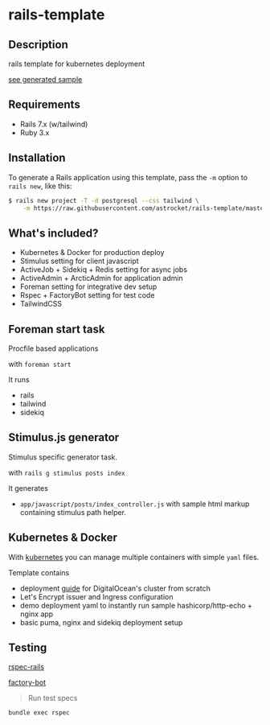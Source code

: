 # rails-template

## Description
rails template for kubernetes deployment

[see generated sample](https://github.com/astrocket/rails-template-stimulus)

## Requirements
* Rails 7.x (w/tailwind)
* Ruby 3.x

## Installation

To generate a Rails application using this template, pass the `-m` option to `rails new`, like this:

```bash
$ rails new project -T -d postgresql --css tailwind \
    -m https://raw.githubusercontent.com/astrocket/rails-template/master/template.rb
```

## What's included?

* Kubernetes & Docker for production deploy
* Stimulus setting for client javascript
* ActiveJob + Sidekiq + Redis setting for async jobs 
* ActiveAdmin + ArcticAdmin for application admin
* Foreman setting for integrative dev setup
* Rspec + FactoryBot setting for test code
* TailwindCSS

## Foreman start task

Procfile based applications

with `foreman start`

It runs

* rails
* tailwind
* sidekiq

## Stimulus.js generator

Stimulus specific generator task.

with `rails g stimulus posts index`

It generates

* `app/javascript/posts/index_controller.js` with sample html markup containing stimulus path helper.

## Kubernetes & Docker

With [kubernetes](https://kubernetes.io/) you can manage multiple containers with simple `yaml` files.

Template contains

* deployment [guide](k8s/README.md.tt) for DigitalOcean's cluster from scratch
* Let's Encrypt issuer and Ingress configuration
* demo deployment yaml to instantly run sample hashicorp/http-echo + nginx app
* basic puma, nginx and sidekiq deployment setup

## Testing

[rspec-rails](https://github.com/rspec/rspec-rails)

[factory-bot](https://github.com/thoughtbot/factory_bot/wiki)

> Run test specs
```bash
bundle exec rspec
```